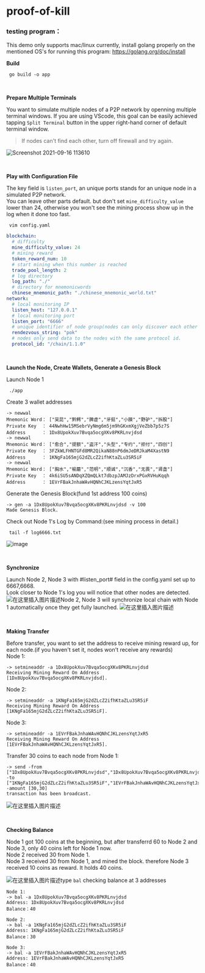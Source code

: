 # proof-of-kill


### testing program：

This demo only supports mac/linux currently, install golang properly on the mentioned OS's for running this program:
https://golang.org/doc/install


**Build**


```shell
 go build -o app
```
<br>


**Prepare Multiple Terminals**

You want to simulate multiple nodes of a P2P network by openning multiple terminal windows.
If you are using VScode, this goal can be easily achieved tapping `Split Terminal` button in the upper right-hand corner of default terminal window.
>If nodes can't find each other, turn off firewall and try again.

![Screenshot 2021-09-16 113610](https://user-images.githubusercontent.com/50705651/133540241-1bf10cb4-11fd-4457-aa42-92e427ada100.jpg)

<br>

**Play with Configuration File**
  
  The key field is `listen_port`, an unique ports stands for an unique node in a simulated P2P network.</br>
  You can leave other parts default. but don't set `mine_difficulty_value` lower than 24, otherwise you won't see the mining process show up in the log when it done too fast.
```shell
 vim config.yaml
```
```yaml
blockchain:
  # difficulty
  mine_difficulty_value: 24
  # mining reward
  token_reward_num: 10
  # start mining when this number is reached
  trade_pool_length: 2
  # log directory
  log_path: "./"
  # directory for mnemonicwords
  chinese_mnemonic_path: "./chinese_mnemonic_world.txt"
network:
  # local monitoring IP
  listen_host: "127.0.0.1"
  # local monitoring port
  listen_port: "6666"
  # unique identifier of node group(nodes can only discover each other in the same group)
  rendezvous_string: "pok"
  # nodes only send data to the nodes with the same protocol id.
  protocol_id: "/chain/1.1.0"

```

<br>

**Launch the Node, Create Wallets, Generate a Genesis Block**

Launch Node 1
```shell
 ./app
```

Create 3 wallet addresses
```
-> newwal
Mnemonic Word： ["吴昆","黔鳄","脾虚","牙挺","小膜","野驴","拆股"]
Private Key  ： 44NwhHw15MSebrVyNmg6m5jm9hGKxmXgjVeZbb7p5z7S
Address      ： 1Dx8UpokXuv7Bvqa5ocgXKv8PKRLnvjdsd
-> newwal
Mnemonic Word： ["愈合","提额","盗汗","头型","专约","拒付","四创"]
Private Key  ： 3FZkWLFHNTGFd8MR2QikaN88nP6dmJeDRJkaM4XastN9
Address      ： 1KNgFa165mjG2dZLcZ2ifhKtaZLu3SR5iF
-> newwal
Mnemonic Word： ["胸水","榆蘑","范明","顺诚","沉香","无畏","肾盏"]
Private Key  ： 4k6iSU5sANDqXZQmQLkt7dbzpJAMJzDrxPGxRVHuKqqh
Address      ： 1EVrFBakJnhaWAvHQNhCJKLzensYqtJxR5
```

Generate the Genesis Block(fund 1st address 100 coins)
```
-> gen -a 1Dx8UpokXuv7Bvqa5ocgXKv8PKRLnvjdsd -v 100
Made Genesis Block.
```

Check out Node 1's Log by Command:(see mining process in detail.)
```shell
 tail -f log6666.txt 
```
![image](https://user-images.githubusercontent.com/50705651/133555552-2ddf5cf4-882d-4a3b-854a-183977fc2113.png)

<br>

**Synchronize**

Launch Node 2, Node 3 with #listen_port# field in the config.yaml set up to 6667,6668.</br>
Look closer to Node 1's log you will notice that other nodes are detected.
![在这里插入图片描述](https://img-blog.csdnimg.cn/20191118145703154.png)Node 2, Node 3 will synchronize local chain with Node 1 automatically once they get fully launched.
![在这里插入图片描述](https://img-blog.csdnimg.cn/20191118145752942.png?x-oss-process=image/watermark,type_ZmFuZ3poZW5naGVpdGk,shadow_10,text_aHR0cHM6Ly9ibG9nLmNzZG4ubmV0L3FxXzM1OTExMTg0,size_16,color_FFFFFF,t_70)

<br>

**Making Transfer**

Before transfer, you want to set the address to receive mining reward up, for each node.(if you haven't set it, nodes won't receive any rewards)</br>
Node 1:
```
-> setmineaddr -a 1Dx8UpokXuv7Bvqa5ocgXKv8PKRLnvjdsd
Receiving Mining Reward On Address [1Dx8UpokXuv7Bvqa5ocgXKv8PKRLnvjdsd].
```
Node 2:
```
-> setmineaddr -a 1KNgFa165mjG2dZLcZ2ifhKtaZLu3SR5iF
Receiving Mining Reward On Address [1KNgFa165mjG2dZLcZ2ifhKtaZLu3SR5iF].
```
Node 3:
```
-> setmineaddr -a 1EVrFBakJnhaWAvHQNhCJKLzensYqtJxR5
Receiving Mining Reward On Address [1EVrFBakJnhaWAvHQNhCJKLzensYqtJxR5].
```

Transfer 30 coins to each node from Node 1:
```
-> send -from ["1Dx8UpokXuv7Bvqa5ocgXKv8PKRLnvjdsd","1Dx8UpokXuv7Bvqa5ocgXKv8PKRLnvjdsd"] -to ["1KNgFa165mjG2dZLcZ2ifhKtaZLu3SR5iF","1EVrFBakJnhaWAvHQNhCJKLzensYqtJxR5"] -amount [30,30]
transaction has been broadcast.
```
![在这里插入图片描述](https://img-blog.csdnimg.cn/2019111815314125.png?x-oss-process=image/watermark,type_ZmFuZ3poZW5naGVpdGk,shadow_10,text_aHR0cHM6Ly9ibG9nLmNzZG4ubmV0L3FxXzM1OTExMTg0,size_16,color_FFFFFF,t_70)

<br>

**Checking Balance**

Node 1 got 100 coins at the beginning, but after transferrd 60 to Node 2 and Node 3, only 40 coins left for Node 1 now.<br>
Node 2 received 30 from Node 1.<br>
Node 3 received 30 from Node 1, and mined the block. therefore Node 3 received 10 coins as reward. It holds 40 coins.<br>

![在这里插入图片描述](https://img-blog.csdnimg.cn/20191118153547470.png)type `bal` checking balance at 3 addresses
```
Node 1:
-> bal -a 1Dx8UpokXuv7Bvqa5ocgXKv8PKRLnvjdsd
Address: 1Dx8UpokXuv7Bvqa5ocgXKv8PKRLnvjdsd
Balance：40

Node 2:
-> bal -a 1KNgFa165mjG2dZLcZ2ifhKtaZLu3SR5iF
Address: 1KNgFa165mjG2dZLcZ2ifhKtaZLu3SR5iF
Balance：30

Node 3:
-> bal -a 1EVrFBakJnhaWAvHQNhCJKLzensYqtJxR5
Address: 1EVrFBakJnhaWAvHQNhCJKLzensYqtJxR5
Balance：40
```

<br>
